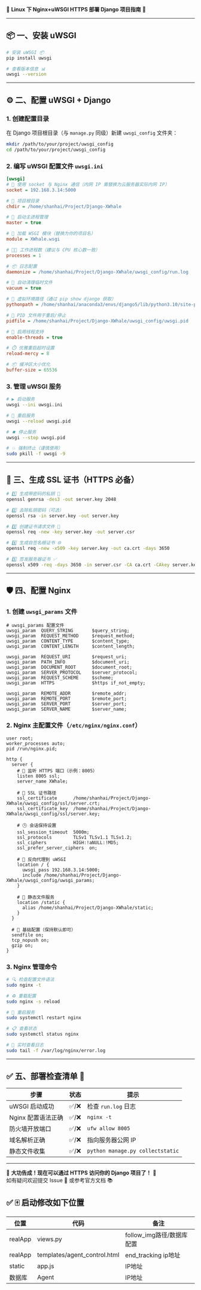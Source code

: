 🚀 **Linux 下 Nginx+uWSGI HTTPS 部署 Django 项目指南** 🚀

---

## 📦 一、安装 uWSGI

```bash
# 安装 uWSGI 📦
pip install uwsgi

# 查看版本信息 📊
uwsgi --version
```

---

## ⚙️ 二、配置 uWSGI + Django

### 1. 创建配置目录
在 Django 项目根目录（与 `manage.py` 同级）新建 `uwsgi_config` 文件夹：
```bash
mkdir /path/to/your/project/uwsgi_config
cd /path/to/your/project/uwsgi_config
```

### 2. 编写 uWSGI 配置文件 `uwsgi.ini`
```ini
[uwsgi]
# 📡 使用 socket 与 Nginx 通信（内网 IP 需替换为云服务器实际内网 IP）
socket = 192.168.3.14:5000

# 📍 项目根目录
chdir = /home/shanhai/Project/Django-XWhale

# 🧠 启动主进程管理
master = true

# 🧩 加载 WSGI 模块（替换为你的项目名）
module = XWhale.wsgi

# 🧑‍💻 工作进程数（建议与 CPU 核心数一致）
processes = 1

# 📦 日志配置
daemonize = /home/shanhai/Project/Django-XWhale/uwsgi_config/run.log

# 🧹 自动清理临时文件
vacuum = true

# 🐍 虚拟环境路径（通过 pip show django 获取）
pythonpath = /home/shanhai/anaconda3/envs/django5/lib/python3.10/site-packages

# 🔄 PID 文件用于重启/停止
pidfile = /home/shanhai/Project/Django-XWhale/uwsgi_config/uwsgi.pid

# 🧵 启用线程支持
enable-threads = true

# ⏱️ 优雅重启超时设置
reload-mercy = 8

# 📦 缓冲区大小优化
buffer-size = 65536
```

### 3. 管理 uWSGI 服务
```bash
# ▶️ 启动服务
uwsgi --ini uwsgi.ini

# 🔁 重启服务
uwsgi --reload uwsgi.pid

# ⏹️ 停止服务
uwsgi --stop uwsgi.pid

# 💥 强制终止（谨慎使用）
sudo pkill -f uwsgi -9
```

---

## 🔐 三、生成 SSL 证书（HTTPS 必备）

```bash
# 1️⃣ 生成带密码的私钥 🔐
openssl genrsa -des3 -out server.key 2048

# 2️⃣ 去除私钥密码（可选）
openssl rsa -in server.key -out server.key

# 3️⃣ 创建证书请求文件 📝
openssl req -new -key server.key -out server.csr

# 4️⃣ 生成自签名根证书 🌐
openssl req -new -x509 -key server.key -out ca.crt -days 3650

# 5️⃣ 签发服务器证书 ✅
openssl x509 -req -days 3650 -in server.csr -CA ca.crt -CAkey server.key -CAcreateserial -out server.crt
```

---

## 🛡️ 四、配置 Nginx

### 1. 创建 `uwsgi_params` 文件
```nginx
# uwsgi_params 配置文件
uwsgi_param  QUERY_STRING       $query_string;
uwsgi_param  REQUEST_METHOD     $request_method;
uwsgi_param  CONTENT_TYPE       $content_type;
uwsgi_param  CONTENT_LENGTH     $content_length;

uwsgi_param  REQUEST_URI        $request_uri;
uwsgi_param  PATH_INFO          $document_uri;
uwsgi_param  DOCUMENT_ROOT      $document_root;
uwsgi_param  SERVER_PROTOCOL    $server_protocol;
uwsgi_param  REQUEST_SCHEME     $scheme;
uwsgi_param  HTTPS              $https if_not_empty;

uwsgi_param  REMOTE_ADDR        $remote_addr;
uwsgi_param  REMOTE_PORT        $remote_port;
uwsgi_param  SERVER_PORT        $server_port;
uwsgi_param  SERVER_NAME        $server_name;
```

### 2. Nginx 主配置文件（`/etc/nginx/nginx.conf`）
```nginx
user root;
worker_processes auto;
pid /run/nginx.pid;

http {
  server {
    # 📡 监听 HTTPS 端口（示例：8005）
    listen 8005 ssl;
    server_name XWhale;

    # 🔐 SSL 证书路径
    ssl_certificate      /home/shanhai/Project/Django-XWhale/uwsgi_config/ssl/server.crt;
    ssl_certificate_key  /home/shanhai/Project/Django-XWhale/uwsgi_config/ssl/server.key;

    # 🕒 会话保持设置
    ssl_session_timeout  5000m;
    ssl_protocols        TLSv1 TLSv1.1 TLSv1.2;
    ssl_ciphers          HIGH:!aNULL:!MD5;
    ssl_prefer_server_ciphers  on;

    # 📡 反向代理到 uWSGI
    location / {
      uwsgi_pass 192.168.3.14:5000;
      include /home/shanhai/Project/Django-XWhale/uwsgi_config/uwsgi_params;
    }

    # 📁 静态文件服务
    location /static {
      alias /home/shanhai/Project/Django-XWhale/static;
    }
  }

  # 🧱 基础配置（保持默认即可）
  sendfile on;
  tcp_nopush on;
  gzip on;
}
```

### 3. Nginx 管理命令
```bash
# 🔍 检查配置文件语法
sudo nginx -t

# ♻️ 重载配置
sudo nginx -s reload

# 🔄 重启服务
sudo systemctl restart nginx

# 📋 查看状态
sudo systemctl status nginx

# 📄 实时查看日志
sudo tail -f /var/log/nginx/error.log
```

---

## ✅ 五、部署检查清单 🚦

| 步骤 | 状态 | 提示 |
|------|------|------|
| uWSGI 启动成功 | ✅/❌ | 检查 `run.log` 日志 |
| Nginx 配置语法正确 | ✅/❌ | `nginx -t` |
| 防火墙开放端口 | ✅/❌ | `ufw allow 8005` |
| 域名解析正确 | ✅/❌ | 指向服务器公网 IP |
| 静态文件收集 | ✅/❌ | `python manage.py collectstatic` |

---

🎉 **大功告成！现在可以通过 HTTPS 访问你的 Django 项目了！** 🎉  
如有疑问欢迎提交 Issue 💬 或参考官方文档 📚


## ✅ 🀄️ 启动修改如下位置
| 位置 | 代码 | 备注 |
|------|------|------|
|realApp|views.py|follow_img路径/数据库配置|
|realApp|templates/agent_control.html|end_tracking ip地址|
|static|app.js|IP地址|
|数据库|Agent|IP地址|

